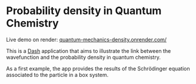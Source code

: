 # Probability density in Quantum Chemistry

Live demo on render: [quantum-mechanics-density.onrender.com/](https://quantum-mechanics-density.onrender.com/)

This is a [Dash](https://dash.plotly.com/) application that aims to
illustrate the link between the wavefunction and the probability density
in quantum chemistry.

As a first example, the app provides the results of the Schrödinger 
equation associated to the particle in a box system.
